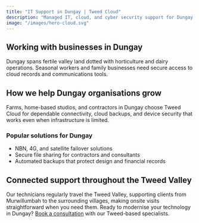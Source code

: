 ```yaml
---
title: "IT Support in Dungay | Tweed Cloud"
description: "Managed IT, cloud, and cyber security support for Dungay businesses throughout the Tweed Valley."
image: "/images/hero-cloud.svg"
---
```


## Working with businesses in Dungay
Dungay spans fertile valley land dotted with horticulture and dairy operations. Seasonal workers and family businesses need secure access to cloud records and communications tools.

## How we help Dungay organisations grow
Farms, home-based studios, and contractors in Dungay choose Tweed Cloud for dependable connectivity, cloud backups, and device security that works even when infrastructure is limited.

### Popular solutions for Dungay
- NBN, 4G, and satellite failover solutions
- Secure file sharing for contractors and consultants
- Automated backups that protect design and financial records

## Connected support throughout the Tweed Valley
Our technicians regularly travel the Tweed Valley, supporting clients from Murwillumbah to the surrounding villages, making onsite visits straightforward when you need them. Ready to modernise your technology in Dungay? [Book a consultation](/consultation/) with our Tweed-based specialists.
